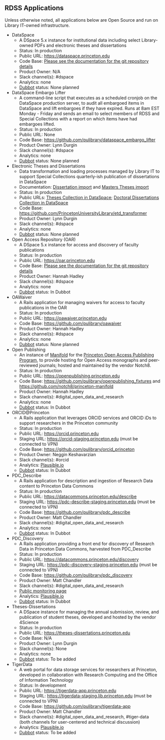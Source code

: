## RDSS Applications

Unless otherwise noted, all applications below are Open Source and run on Library IT-owned infrastructure.

- DataSpace
  - A DSpace 5.x instance for institutional data including select Library-owned PDFs and electronic theses and dissertations
  - Status: In production
  - Public URL: https://dataspace.princeton.edu
  - Code Base: [Please see the documentation for the git repository details](dataspace/git.md)
  - Product Owner: N/A
  - Slack channel(s): #dspace
  - Analytics: none
  - [Dubbot](https://princeton.dubbot.com) status: None planned
- DataSpace Embargo Lifter
  - A command-line script that executes as a scheduled cronjob on the DataSpace production server, to audit all embargoed items in DataSpace and lift embargoes if they have expired.  Runs at 8am EST Monday - Friday and sends an email to select members of RDSS and Special Collections with a report on which items have had embargoes lifted.
  - Status: In production
  - Public URL: None
  - Code Base: https://github.com/pulibrary/dataspace_embargo_lifter
  - Product Owner: Lynn Durgin
  - Slack channel(s): #dspace
  - Analytics: none
  - [Dubbot](https://princeton.dubbot.com) status: None planned
- Electronic Theses and Dissertations
  - Data transformation and loading processes managed by Library IT to support Special Collections quarterly-ish publication of dissertations in DataSpace
  - Documentation: [Dissertation import](https://github.com/PrincetonUniversityLibrary/etd_transformer/blob/main/docs/process-dissertations.md) and [Masters Theses import](https://github.com/PrincetonUniversityLibrary/etd_transformer/blob/main/docs/process-masters-theses.md)
  - Status: In production
  - Public URLs: [Theses Collection in DataSpace](https://dataspace.princeton.edu/handle/88435/dsp019c67wm88m); [Doctoral Dissertations Collection in DataSpace](https://dataspace.princeton.edu/handle/88435/dsp01td96k251d)
  - Code Base: https://github.com/PrincetonUniversityLibrary/etd_transformer
  - Product Owner: Lynn Durgin
  - Slack channel(s): #dspace
  - Analytics: none
  - [Dubbot](https://princeton.dubbot.com) status: None planned
- Open Access Repository (OAR)
  - A DSpace 5.x instance for access and discovery of faculty publications
  - Status: In production
  - Public URL: https://oar.princeton.edu
  - Code Base: [Please see the documentation for the git repository details](oar/git.md)
  - Product Owner: Hannah Hadley
  - Slack channel(s): #dspace
  - Analytics: none
  - [Dubbot](https://princeton.dubbot.com) status: In Dubbot
- OAWaiver
  - A Rails application for managing waivers for access to faculty publications in the OAR
  - Status: In production
  - Public URL: https://oawaiver.princeton.edu
  - Code Base: https://github.com/pulibrary/oawaiver
  - Product Owner: Hannah Hadley
  - Slack channel(s): #dspace
  - Analytics: none
  - [Dubbot](https://princeton.dubbot.com) status: None planned
- Open Publishing
  - An instance of [Manifold](https://github.com/ManifoldScholar/manifold) for the [Princeton Open Access Publishing Program](https://library.princeton.edu/services/open-access-publishing-program), to provide hosting for Open Access monographs and peer-reviewed journals; hosted and maintained by the vendor Notch8.
  - Status: In production
  - Public URL: https://openpublishing.princeton.edu
  - Code Base: https://github.com/pulibrary/openpublishing_fixtures and https://github.com/notch8/princeton-manifold
  - Product Owner: Hannah Hadley
  - Slack channel(s): #digital_open_data_and_research
  - Analytics: none
  - [Dubbot](https://princeton.dubbot.com) status: In Dubbot
- ORCID@Princeton
  - A Rails application that leverages ORCID services and ORCID iDs to support researchers in the Princeton community
  - Status: In production
  - Public URL: https://orcid.princeton.edu
  - Staging URL: https://orcid-staging.princeton.edu (must be connected to VPN)
  - Code Base: https://github.com/pulibrary/orcid_princeton
  - Product Owner: Neggin Keshavarzian
  - Slack channel(s): #orcid
  - Analytics: [Plausible.io](https://plausible.io/)
  - [Dubbot](https://princeton.dubbot.com) status: In Dubbot
- PDC_Describe
  - A Rails application for description and ingestion of Research Data content to Princeton Data Commons
  - Status: In production
  - Public URL: https://datacommons.princeton.edu/describe
  - Staging URL: https://pdc-describe-staging.princeton.edu (must be connected to VPN)
  - Code Base: https://github.com/pulibrary/pdc_describe
  - Product Owner: Matt Chandler
  - Slack channel(s): #digital_open_data_and_research
  - Analytics: none
  - [Dubbot](https://princeton.dubbot.com) status: In Dubbot
- PDC_Discovery
  - A Rails application providing a front end for discovery of Research Data in Princeton Data Commons, harvested from PDC_Describe
  - Status: In production
  - Public URL: https://datacommons.princeton.edu/discovery
  - Staging URL: https://pdc-discovery-staging.princeton.edu (must be connected to VPN)
  - Code Base: https://github.com/pulibrary/pdc_discovery
  - Product Owner: Matt Chandler
  - Slack channel(s): #digital_open_data_and_research
  - [Public monitoring page](https://d932489f-8a8c-4058-964b-df268f589f5a.site.hbuptime.com/)
  - Analytics: [Plausible.io](https://plausible.io/)
  - [Dubbot](https://princeton.dubbot.com) status: In Dubbot
- Theses-Dissertations
  - A DSpace instance for managing the annual submission, review, and publication of student theses, developed and hosted by the vendor 4Science
  - Status: In production
  - Public URL: https://theses-dissertations.princeton.edu
  - Code Base: N/A
  - Product Owner: Lynn Durgin
  - Slack channel(s): None
  - Analytics: none
  - [Dubbot](https://princeton.dubbot.com) status: To be added
- TigerData
  - A web portal for data storage services for researchers at Princeton, developed in collaboration with Research Computing and the Office of Information Technology
  - Status: In development
  - Public URL: https://tigerdata-app.princeton.edu
  - Staging URL: https://tigerdata-staging.lib.princeton.edu (must be connected to VPN)
  - Code Base: https://github.com/pulibrary/tigerdata-app
  - Product Owner: Matt Chandler
  - Slack channel(s): #digital_open_data_and_research, #tiger-data (both channels for user-centered and technical discussion)
  - Analytics: [Plausible.io](https://plausible.io/)
  - [Dubbot](https://princeton.dubbot.com) status: To be added
